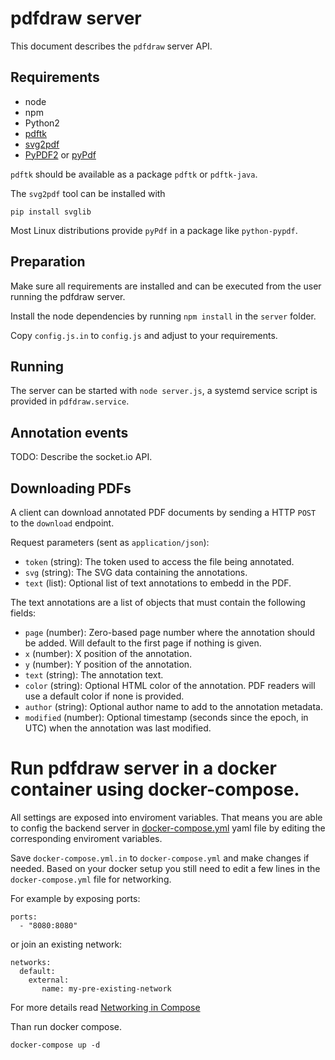 # pdfdraw server

This document describes the `pdfdraw` server API.

## Requirements

- node
- npm
- Python2
- [pdftk](https://www.pdflabs.com/tools/pdftk-server/)
- [svg2pdf](https://pypi.org/project/svglib/)
- [PyPDF2](https://pypi.org/project/PyPDF2/) or [pyPdf](https://pypi.org/project/pyPdf/)

`pdftk` should be available as a package `pdftk` or `pdftk-java`.

The `svg2pdf` tool can be installed with

    pip install svglib

Most Linux distributions provide `pyPdf` in a package like `python-pypdf`.


## Preparation

Make sure all requirements are installed and can be executed from the user
running the pdfdraw server.

Install the node dependencies by running `npm install` in the `server` folder.

Copy `config.js.in` to `config.js` and adjust to your requirements.


## Running

The server can be started with `node server.js`, a systemd service script is
provided in `pdfdraw.service`.


## Annotation events

TODO: Describe the socket.io API.


## Downloading PDFs

A client can download annotated PDF documents by sending a HTTP `POST` to the
`download` endpoint.

Request parameters (sent as `application/json`):
- `token` (string): The token used to access the file being annotated.
- `svg` (string): The SVG data containing the annotations.
- `text` (list): Optional list of text annotations to embedd in the PDF.

The text annotations are a list of objects that must contain the following
fields:
- `page` (number): Zero-based page number where the annotation should be added.
  Will default to the first page if nothing is given.
- `x` (number): X position of the annotation.
- `y` (number): Y position of the annotation.
- `text` (string): The annotation text.
- `color` (string): Optional HTML color of the annotation. PDF readers will use
  a default color if none is provided.
- `author` (string): Optional author name to add to the annotation metadata.
- `modified` (number): Optional timestamp (seconds since the epoch, in UTC)
  when the annotation was last modified.

# Run pdfdraw server in a docker container using docker-compose.

All settings are exposed into enviroment variables. That means you are able to config the backend server in [docker-compose.yml](docker-compose.yml.in) yaml file by editing the corresponding enviroment variables.

Save `docker-compose.yml.in` to `docker-compose.yml` and make changes if needed.
Based on your docker setup you still need to edit a few lines in the `docker-compose.yml` file for networking. 

For example by exposing ports:

    ports:  
      - "8080:8080"
 
or join an existing network:

    networks:  
      default:
        external:
           name: my-pre-existing-network

For more details read [Networking in Compose](https://docs.docker.com/compose/networking/)

Than run docker compose.

    docker-compose up -d
